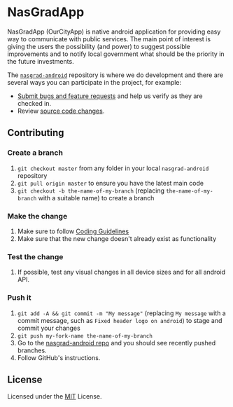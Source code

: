 # NasGradApp

NasGradApp (OurCityApp) is native android application for providing easy way to communicate with public services. The main point of interest is giving the users the possibility (and power) to suggest possible improvements and to notify local government what should be the priority in the future investments.

The [`nasgrad-android`](https://github.com/NasGradApp/nasgrad-android.git) repository is where we do development and there are several ways you can participate in the project, for example:

* [Submit bugs and feature requests](https://github.com/NasGradApp/nasgrad-android/issues) and help us verify as they are checked in.
* Review [source code changes](https://github.com/NasGradApp/nasgrad-android/pulls).

## Contributing

### Create a branch

1. `git checkout master` from any folder in your local `nasgrad-android` repository
1. `git pull origin master` to ensure you have the latest main code
1. `git checkout -b the-name-of-my-branch` (replacing `the-name-of-my-branch` with a suitable name) to create a branch

### Make the change

1. Make sure to follow [Coding Guidelines](https://developer.android.com/kotlin/)
1. Make sure that the new change doesn't already exist as functionality

### Test the change

1. If possible, test any visual changes in all device sizes and for all android API.

### Push it

1. `git add -A && git commit -m "My message"` (replacing `My message` with a commit message, such as `Fixed header logo on android`) to stage and commit your changes
1. `git push my-fork-name the-name-of-my-branch`
1. Go to the [nasgrad-android repo](https://github.com/NasGradApp/nasgrad-android) and you should see recently pushed branches.
1. Follow GitHub's instructions.

## License

Licensed under the [MIT](LICENSE) License.